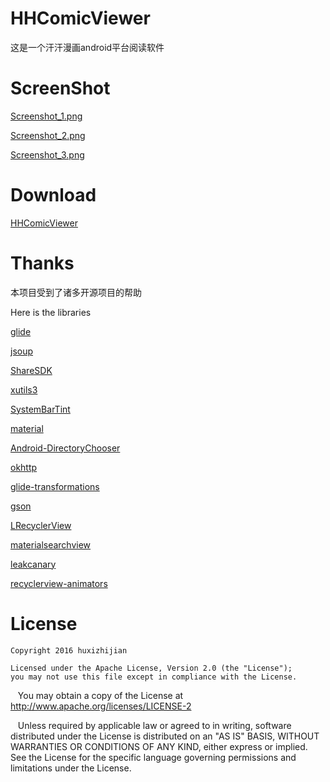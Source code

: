 # HHComicViewer

这是一个汗汗漫画android平台阅读软件

# ScreenShot

[Screenshot_1.png](https://github.com/huxizhijian/HHComicViewer/blob/master/art/Screenshot_1.png)

[Screenshot_2.png](https://github.com/huxizhijian/HHComicViewer/blob/master/art/Screenshot_2.png)

[Screenshot_3.png](https://github.com/huxizhijian/HHComicViewer/blob/master/art/Screenshot_3.png)

# Download

[HHComicViewer](https://github.com/huxizhijian/HHComicViewer/releases)


# Thanks

本项目受到了诸多开源项目的帮助

Here is the libraries


[glide](https://github.com/bumptech/glide)


[jsoup](https://jsoup.org/)


[ShareSDK](http://www.mob.com/)


[xutils3](https://github.com/wyouflf/xUtils3)


[SystemBarTint](https://github.com/jgilfelt/SystemBarTint)


[material](https://github.com/rey5137/material)


[Android-DirectoryChooser](https://github.com/passy/Android-DirectoryChooser)


[okhttp](https://github.com/square/okhttp)


[glide-transformations](https://github.com/wasabeef/glide-transformations)


[gson](https://github.com/google/gson)


[LRecyclerView](https://github.com/jdsjlzx/LRecyclerView)


[materialsearchview](https://github.com/Mauker1/MaterialSearchView)


[leakcanary](https://github.com/square/leakcanary)


[recyclerview-animators](https://github.com/wasabeef/recyclerview-animators)


# License

    Copyright 2016 huxizhijian

    Licensed under the Apache License, Version 2.0 (the "License");
    you may not use this file except in compliance with the License.
    You may obtain a copy of the License at
   
       http://www.apache.org/licenses/LICENSE-2

    Unless required by applicable law or agreed to in writing, software
    distributed under the License is distributed on an "AS IS" BASIS,
    WITHOUT WARRANTIES OR CONDITIONS OF ANY KIND, either express or implied.
    See the License for the specific language governing permissions and
    limitations under the License.
